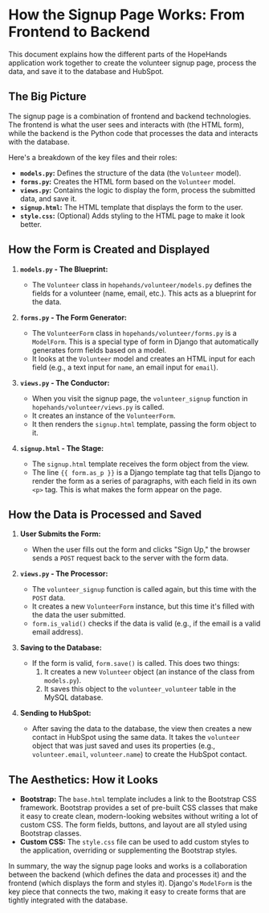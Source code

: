 # How the Signup Page Works: From Frontend to Backend

This document explains how the different parts of the HopeHands application work together to create the volunteer signup page, process the data, and save it to the database and HubSpot.

## The Big Picture

The signup page is a combination of frontend and backend technologies. The frontend is what the user sees and interacts with (the HTML form), while the backend is the Python code that processes the data and interacts with the database.

Here's a breakdown of the key files and their roles:

*   **`models.py`:** Defines the structure of the data (the `Volunteer` model).
*   **`forms.py`:** Creates the HTML form based on the `Volunteer` model.
*   **`views.py`:** Contains the logic to display the form, process the submitted data, and save it.
*   **`signup.html`:** The HTML template that displays the form to the user.
*   **`style.css`:** (Optional) Adds styling to the HTML page to make it look better.

## How the Form is Created and Displayed

1.  **`models.py` - The Blueprint:**
    *   The `Volunteer` class in `hopehands/volunteer/models.py` defines the fields for a volunteer (name, email, etc.). This acts as a blueprint for the data.

2.  **`forms.py` - The Form Generator:**
    *   The `VolunteerForm` class in `hopehands/volunteer/forms.py` is a `ModelForm`. This is a special type of form in Django that automatically generates form fields based on a model.
    *   It looks at the `Volunteer` model and creates an HTML input for each field (e.g., a text input for `name`, an email input for `email`).

3.  **`views.py` - The Conductor:**
    *   When you visit the signup page, the `volunteer_signup` function in `hopehands/volunteer/views.py` is called.
    *   It creates an instance of the `VolunteerForm`.
    *   It then renders the `signup.html` template, passing the form object to it.

4.  **`signup.html` - The Stage:**
    *   The `signup.html` template receives the form object from the view.
    *   The line `{{ form.as_p }}` is a Django template tag that tells Django to render the form as a series of paragraphs, with each field in its own `<p>` tag. This is what makes the form appear on the page.

## How the Data is Processed and Saved

1.  **User Submits the Form:**
    *   When the user fills out the form and clicks "Sign Up," the browser sends a `POST` request back to the server with the form data.

2.  **`views.py` - The Processor:**
    *   The `volunteer_signup` function is called again, but this time with the `POST` data.
    *   It creates a new `VolunteerForm` instance, but this time it's filled with the data the user submitted.
    *   `form.is_valid()` checks if the data is valid (e.g., if the email is a valid email address).

3.  **Saving to the Database:**
    *   If the form is valid, `form.save()` is called. This does two things:
        1.  It creates a new `Volunteer` object (an instance of the class from `models.py`).
        2.  It saves this object to the `volunteer_volunteer` table in the MySQL database.

4.  **Sending to HubSpot:**
    *   After saving the data to the database, the view then creates a new contact in HubSpot using the same data. It takes the `volunteer` object that was just saved and uses its properties (e.g., `volunteer.email`, `volunteer.name`) to create the HubSpot contact.

## The Aesthetics: How it Looks

*   **Bootstrap:** The `base.html` template includes a link to the Bootstrap CSS framework. Bootstrap provides a set of pre-built CSS classes that make it easy to create clean, modern-looking websites without writing a lot of custom CSS. The form fields, buttons, and layout are all styled using Bootstrap classes.
*   **Custom CSS:** The `style.css` file can be used to add custom styles to the application, overriding or supplementing the Bootstrap styles.

In summary, the way the signup page looks and works is a collaboration between the backend (which defines the data and processes it) and the frontend (which displays the form and styles it). Django's `ModelForm` is the key piece that connects the two, making it easy to create forms that are tightly integrated with the database.
